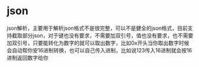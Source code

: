 # json


json解析，主要用于解析json格式不是很完整，可以不是健全的json格式，目前支持截取部分json，对于键也没有要求，不需要加双引号，值也没有要求，也不需要加双引号，只要能转化为数字的就可以取出数字，比如0x开头当你取出数字时候会自动帮你安16进制转换，也可以自己传入进制，比如说123传入16进制就会按16进制返回数字给你
